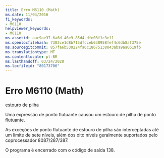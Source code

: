 ```yaml
---
title: Erro M6110 (Math)
ms.date: 11/04/2016
f1_keywords:
- M6110
helpviewer_keywords:
- M6110
ms.assetid: aac9ae37-6a6d-46e9-85d4-dfe03f1c3e11
ms.openlocfilehash: 7302ce1d8b715dfcceb638958fef4c6db8af375e
ms.sourcegitcommit: 857fa6b530224fa6c18675138043aba9aa0619fb
ms.translationtype: MT
ms.contentlocale: pt-BR
ms.lasthandoff: 03/24/2020
ms.locfileid: "80173706"
---
```

# <a name="math-error-m6110"></a>Erro M6110 (Math)

estouro de pilha

Uma expressão de ponto flutuante causou um estouro de pilha de ponto flutuante.

As exceções de ponto flutuante de estouro de pilha são interceptadas até um limite de sete níveis, além dos oito níveis geralmente suportados pelo coprocessador 8087/287/387.

O programa é encerrado com o código de saída 138.
